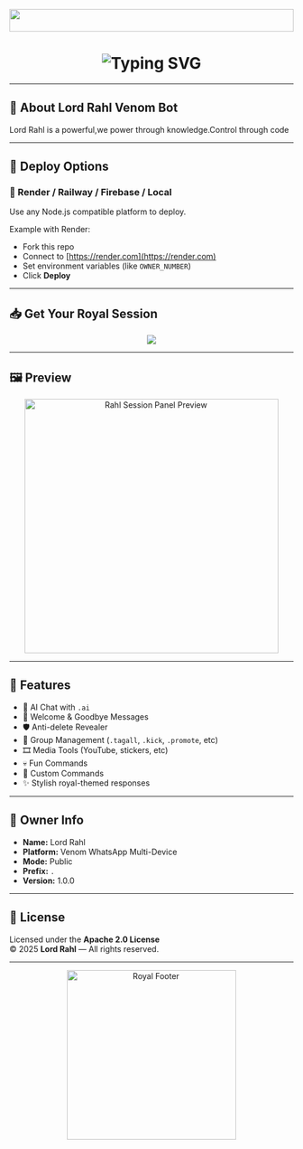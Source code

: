 <!-- Glowing Header -->
<p align="center">
  <img src="https://i.imgur.com/dBaSKWF.gif" width="100%" height="40px" />
</p>

<h1 align="center">
  <img src="https://readme-typing-svg.herokuapp.com?font=Fira+Code&size=24&duration=4000&pause=1000&color=8A2BE2&center=true&vCenter=true&width=600&lines=👑+Lord+Rahl+Venom+Bot+Activated!;Royal+Multi-Device+WhatsApp+Bot;Powered+by+Venom+and+Rahl+Intelligence+⚡" alt="Typing SVG" />
</h1>

---

## 🧠 About Lord Rahl Venom Bot

Lord Rahl is a powerful,we power through knowledge.Control through code 

---

## 🚀 Deploy Options

### 🔧 Render / Railway / Firebase / Local
Use any Node.js compatible platform to deploy.

Example with Render:
- Fork this repo
- Connect to [https://render.com](https://render.com)
- Set environment variables (like `OWNER_NUMBER`)
- Click **Deploy**

---

## 📥 Get Your Royal Session

<p align="center">
  <a href="https://your-panel-link.com" target="_blank">
    <img src="https://img.shields.io/badge/Get%20Your%20Royal%20Session-%F0%9F%94%AE%20Click%20Here-blueviolet?style=for-the-badge&logo=whatsapp" />
  </a>
</p>

---

## 🖼️ Preview

<p align="center">
  <img src="https://i.imgur.com/zJ0lXDT.png" width="450px" alt="Rahl Session Panel Preview" />
</p>

---

## 📂 Features

- 🧠 AI Chat with `.ai`
- 👋 Welcome & Goodbye Messages
- 🛡️ Anti-delete Revealer
- 👥 Group Management (`.tagall`, `.kick`, `.promote`, etc)
- 🎞️ Media Tools (YouTube, stickers, etc)
- 💀 Fun Commands
- 🔧 Custom Commands
- ✨ Stylish royal-themed responses

---

## 👑 Owner Info

- **Name:** Lord Rahl  
- **Platform:** Venom WhatsApp Multi-Device  
- **Mode:** Public  
- **Prefix:** `.`  
- **Version:** 1.0.0  

---

## 📜 License

Licensed under the **Apache 2.0 License**  
© 2025 **Lord Rahl** — All rights reserved.

---

<p align="center">
  <img src="https://i.pinimg.com/originals/57/da/b1/57dab1f2f9ea349f837b3319bc4bbdf3.gif" width="300px" alt="Royal Footer" />
</p>
